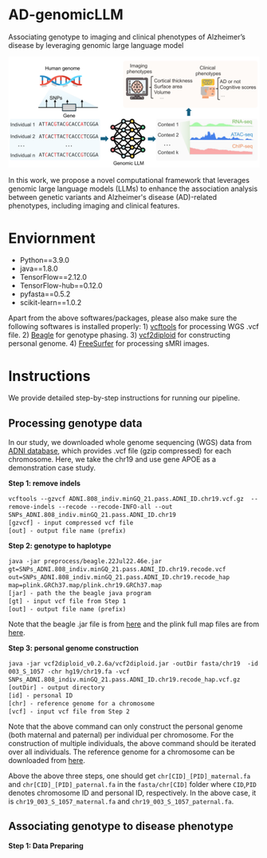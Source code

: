 # AD-genomicLLM
Associating genotype to imaging and clinical phenotypes of Alzheimer’s disease by leveraging genomic large language model

 ![model](https://github.com/SUwonglab/AD-genomicLLM/blob/main/workflow.png)

In this work, we propose a novel computational framework that leverages genomic large language models (LLMs) to enhance the association analysis between genetic variants and Alzheimer's disease (AD)-related phenotypes, including imaging and clinical features.

 # Enviornment
- Python==3.9.0
- java==1.8.0
- TensorFlow==2.12.0
- TensorFlow-hub==0.12.0
- pyfasta==0.5.2
- scikit-learn==1.0.2

Apart from the above softwares/packages, please also make sure the following softwares is installed properly: 1) [vcftools](https://vcftools.github.io/examples.html) for processing WGS .vcf file. 2) [Beagle](https://faculty.washington.edu/browning/beagle/beagle.html) for genotype phasing. 3) [vcf2diploid](http://alleleseq.gersteinlab.org/tools.html) for constructing personal genome. 4) [FreeSurfer](https://surfer.nmr.mgh.harvard.edu/fswiki/DownloadAndInstall) for processing sMRI images. 

# Instructions
We provide detailed step-by-step instructions for running our pipeline.

## Processing genotype data

In our study, we downloaded whole genome sequencing (WGS) data from [ADNI database](https://adni.loni.usc.edu/), which provides .vcf file (gzip compressed) for each chromosome. Here, we take the chr19 and use gene APOE as a demonstration case study. 

**Step 1: remove indels**

```shell
vcftools --gzvcf ADNI.808_indiv.minGQ_21.pass.ADNI_ID.chr19.vcf.gz  --remove-indels --recode --recode-INFO-all --out SNPs_ADNI.808_indiv.minGQ_21.pass.ADNI_ID.chr19
[gzvcf] - input compressed vcf file
[out] - output file name (prefix)
```
**Step 2: genotype to haplotype**

```shell
java -jar preprocess/beagle.22Jul22.46e.jar gt=SNPs_ADNI.808_indiv.minGQ_21.pass.ADNI_ID.chr19.recode.vcf out=SNPs_ADNI.808_indiv.minGQ_21.pass.ADNI_ID.chr19.recode_hap map=plink.GRCh37.map/plink.chr19.GRCh37.map
[jar] - path the the beagle java program
[gt] - input vcf file from Step 1
[out] - output file name (prefix)
```
Note that the beagle .jar file is from [here](https://faculty.washington.edu/browning/beagle/beagle.html) and the plink full map files are from [here](https://bochet.gcc.biostat.washington.edu/beagle/genetic_maps/).

**Step 3: personal genome construction**

```shell
java -jar vcf2diploid_v0.2.6a/vcf2diploid.jar -outDir fasta/chr19  -id  003_S_1057 -chr hg19/chr19.fa -vcf SNPs_ADNI.808_indiv.minGQ_21.pass.ADNI_ID.chr19.recode_hap.vcf.gz
[outDir] - output directory
[id] - personal ID
[chr] - reference genome for a chromosome
[vcf] - input vcf file from Step 2
```

Note that the above command can only construct the personal genome (both maternal and paternal) per individual per chromosome. For the construction of multiple individuals, the above command should be iterated over all individuals. The reference genome for a chromosome can be downloaded from [here](https://hgdownload.soe.ucsc.edu/goldenPath/hg19/chromosomes/).

Above the above three steps, one should get `chr[CID]_[PID]_maternal.fa` and `chr[CID]_[PID]_paternal.fa` in the `fasta/chr[CID]` folder where `CID`,`PID` denotes chromosome ID and personal ID, respectively. In the above case, it is `chr19_003_S_1057_maternal.fa` and `chr19_003_S_1057_paternal.fa`.



## Associating genotype to disease phenotype

**Step 1: Data Preparing**



